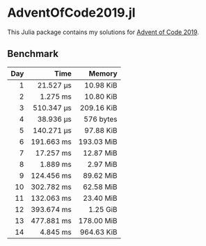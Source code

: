 # AdventOfCode2019.jl

This Julia package contains my solutions for [Advent of Code 2019](https://adventofcode.com/2019/).


## Benchmark

| Day | Time | Memory |
|----:|-----:|-------:|
| 1 | 21.527 μs | 10.98 KiB |
| 2 | 1.275 ms | 10.80 KiB |
| 3 | 510.347 μs | 209.16 KiB |
| 4 | 38.936 μs | 576 bytes |
| 5 | 140.271 μs | 97.88 KiB |
| 6 | 191.663 ms | 193.03 MiB |
| 7 | 17.257 ms | 12.87 MiB |
| 8 | 1.889 ms | 2.97 MiB |
| 9 | 124.456 ms | 89.62 MiB |
| 10 | 302.782 ms | 62.58 MiB |
| 11 | 132.063 ms | 23.40 MiB |
| 12 | 393.674 ms | 1.25 GiB |
| 13 | 477.881 ms | 178.00 MiB |
| 14 | 4.845 ms | 964.63 KiB |
